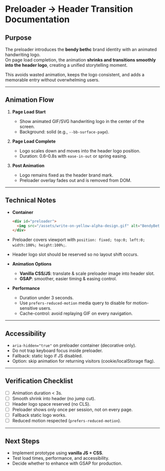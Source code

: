 # Preloader → Header Transition Documentation

## Purpose
The preloader introduces the **bendy bethc** brand identity with an animated handwriting logo.  
On page load completion, the animation **shrinks and transitions smoothly into the header logo**, creating a unified storytelling moment.

This avoids wasted animation, keeps the logo consistent, and adds a memorable entry without overwhelming users.

---

## Animation Flow
1. **Page Load Start**
   - Show animated GIF/SVG handwriting logo in the center of the screen.
   - Background: solid (e.g., `--bb-surface-page`).

2. **Page Load Complete**
   - Logo scales down and moves into the header logo position.
   - Duration: 0.6–0.8s with `ease-in-out` or spring easing.

3. **Post Animation**
   - Logo remains fixed as the header brand mark.
   - Preloader overlay fades out and is removed from DOM.

---

## Technical Notes
- **Container**
  ```html
  <div id="preloader">
    <img src="/assets/write-on-yellow-alpha-design.gif" alt="BendyBethC logo animation" />
  </div>
  ```
- Preloader covers viewport with `position: fixed; top:0; left:0; width:100%; height:100%;`.
- Header logo slot should be reserved so no layout shift occurs.

- **Animation Options**
  - **Vanilla CSS/JS**: translate & scale preloader image into header slot.
  - **GSAP**: smoother, easier timing & easing control.

- **Performance**
  - Duration under 3 seconds.
  - Use `prefers-reduced-motion` media query to disable for motion-sensitive users.
  - Cache-control: avoid replaying GIF on every navigation.

---

## Accessibility
- `aria-hidden="true"` on preloader container (decorative only).
- Do not trap keyboard focus inside preloader.
- Fallback: static logo if JS disabled.
- Option: skip animation for returning visitors (cookie/localStorage flag).

---

## Verification Checklist
- [ ] Animation duration < 3s.  
- [ ] Smooth shrink into header (no jump cut).  
- [ ] Header logo space reserved (no CLS).  
- [ ] Preloader shows only once per session, not on every page.  
- [ ] Fallback static logo works.  
- [ ] Reduced motion respected (`prefers-reduced-motion`).  

---

## Next Steps
- Implement prototype using **vanilla JS + CSS**.  
- Test load times, performance, and accessibility.  
- Decide whether to enhance with GSAP for production.
